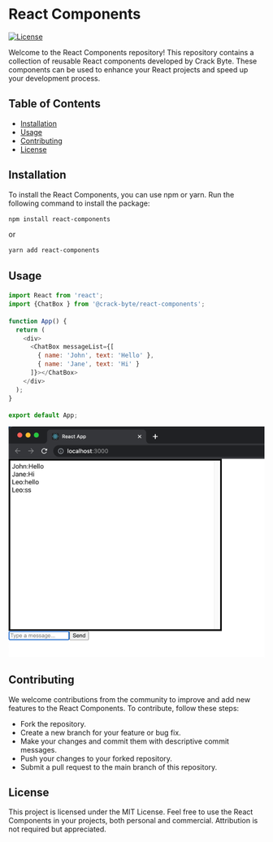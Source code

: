 # React Components

[![License](https://img.shields.io/badge/license-MIT-blue.svg)](https://github.com/crack-byte/react-components/blob/master/LICENSE)

Welcome to the React Components repository! This repository contains a collection of reusable React components developed by Crack Byte. These components can be used to enhance your React projects and speed up your development process.

## Table of Contents
- [Installation](#installation)
- [Usage](#usage)
- [Contributing](#contributing)
- [License](#license)

## Installation

To install the React Components, you can use npm or yarn. Run the following command to install the package:

```bash
npm install react-components
```
or
```bash
yarn add react-components
```

## Usage
```javascript
import React from 'react';
import {ChatBox } from '@crack-byte/react-components';

function App() {
  return (
    <div>
      <ChatBox messageList={[
        { name: 'John', text: 'Hello' },
        { name: 'Jane', text: 'Hi' }
      ]}></ChatBox>
    </div>
  );
}

export default App;
```
![alt text](https://github.com/crack-byte/react-components/blob/master/public/img.png?raw=true)

## Contributing

We welcome contributions from the community to improve and add new features to the React Components. To contribute, follow these steps:

- Fork the repository.
- Create a new branch for your feature or bug fix.
- Make your changes and commit them with descriptive commit messages.
- Push your changes to your forked repository.
- Submit a pull request to the main branch of this repository.

## License
This project is licensed under the MIT License. Feel free to use the React Components in your projects, both personal and commercial. Attribution is not required but appreciated.
